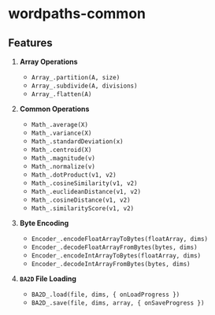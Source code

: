 # wordpaths-common

## Features 

1. **Array Operations** 
    * `Array_.partition(A, size)`
    * `Array_.subdivide(A, divisions)`
    * `Array_.flatten(A)`

2. **Common Operations**
    * `Math_.average(X)`
    * `Math_.variance(X)`
    * `Math_.standardDeviation(x)`
    * `Math_.centroid(X)`
    * `Math_.magnitude(v)`
    * `Math_.normalize(v)`
    * `Math_.dotProduct(v1, v2)`
    * `Math_.cosineSimilarity(v1, v2)`
    * `Math_.euclideanDistance(v1, v2)`
    * `Math_.cosineDistance(v1, v2)`
    * `Math_.similarityScore(v1, v2)`

3. **Byte Encoding** 
    * `Encoder_.encodeFloatArrayToBytes(floatArray, dims)`
    * `Encoder_.decodeFloatArrayFromBytes(bytes, dims)`
    * `Encoder_.encodeIntArrayToBytes(floatArray, dims)`
    * `Encoder_.decodeIntArrayFromBytes(bytes, dims)`

4. **`BA2D` File Loading** 
    * `BA2D_.load(file, dims, { onLoadProgress })`
    * `BA2D_.save(file, dims, array, { onSaveProgress })`